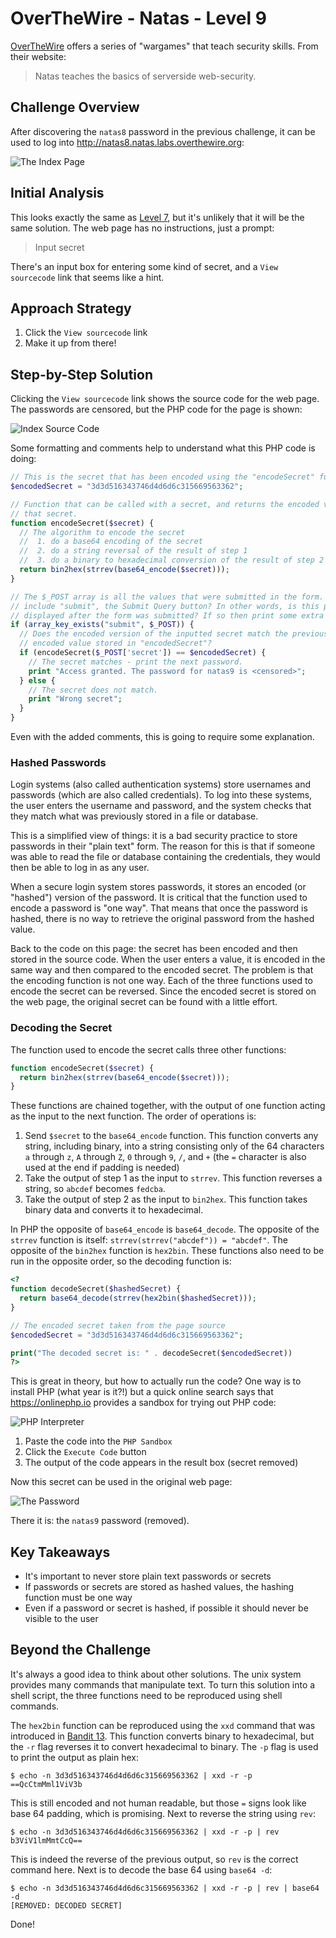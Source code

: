 # OverTheWire - Natas - Level 9

[OverTheWire](https://overthewire.org) offers a series of "wargames" that teach
security skills. From their website:

> Natas teaches the basics of serverside web-security.

## Challenge Overview

After discovering the `natas8` password in the previous challenge, it can be
used to log into http://natas8.natas.labs.overthewire.org:

![The Index Page](images/level_09/00_index_page.png)

## Initial Analysis

This looks exactly the same as [Level 7](./level_07.md), but it's unlikely that
it will be the same solution. The web page has no instructions, just a prompt:

> Input secret

There's an input box for entering some kind of secret, and a `View sourcecode`
link that seems like a hint.

## Approach Strategy

1. Click the `View sourcecode` link
1. Make it up from there!

## Step-by-Step Solution

Clicking the `View sourcecode` link shows the source code for the web page. The
passwords are censored, but the PHP code for the page is shown:

![Index Source Code](images/level_09/01_index_source_code.png)

Some formatting and comments help to understand what this PHP code is doing:

```php
// This is the secret that has been encoded using the "encodeSecret" function.
$encodedSecret = "3d3d516343746d4d6d6c315669563362";

// Function that can be called with a secret, and returns the encoded version of
// that secret.
function encodeSecret($secret) {
  // The algorithm to encode the secret
  //  1. do a base64 encoding of the secret
  //  2. do a string reversal of the result of step 1
  //  3. do a binary to hexadecimal conversion of the result of step 2
  return bin2hex(strrev(base64_encode($secret)));
}

// The $_POST array is all the values that were submitted in the form. Does it
// include "submit", the Submit Query button? In other words, is this page being
// displayed after the form was submitted? If so then print some extra text.
if (array_key_exists("submit", $_POST)) {
  // Does the encoded version of the inputted secret match the previously
  // encoded value stored in "encodedSecret"?
  if (encodeSecret($_POST['secret']) == $encodedSecret) {
    // The secret matches - print the next password.
    print "Access granted. The password for natas9 is <censored>";
  } else {
    // The secret does not match.
    print "Wrong secret";
  }
}
```

Even with the added comments, this is going to require some explanation.

### Hashed Passwords

Login systems (also called authentication systems) store usernames and passwords
(which are also called credentials). To log into these systems, the user
enters the username and password, and the system checks that they match what was
previously stored in a file or database.

This is a simplified view of things: it is a bad security practice to store
passwords in their "plain text" form. The reason for this is that if someone was
able to read the file or database containing the credentials, they would then be
able to log in as any user.

When a secure login system stores passwords, it stores an encoded (or "hashed") version of the password. It is critical that the function used to encode a
password is "one way". That means that once the password is hashed, there is no
way to retrieve the original password from the hashed value.

Back to the code on this page: the secret has been encoded and then stored in
the source code. When the user enters a value, it is encoded in the same way and
then compared to the encoded secret. The problem is that the encoding function
is not one way. Each of the three functions used to encode the secret can be
reversed. Since the encoded secret is stored on the web page, the original
secret can be found with a little effort.

### Decoding the Secret

The function used to encode the secret calls three other functions:

```php
function encodeSecret($secret) {
  return bin2hex(strrev(base64_encode($secret)));
}
```

These functions are chained together, with the output of one function acting as
the input to the next function. The order of operations is:

1. Send `$secret` to the `base64_encode` function. This function converts any
   string, including binary, into a string consisting only of the 64 characters
   `a` through `z`, `A` through `Z`, `0` through `9`, `/`, and `+` (the `=`
   character is also used at the end if padding is needed)
2. Take the output of step 1 as the input to `strrev`. This function reverses a
   string, so `abcdef` becomes `fedcba`.
3. Take the output of step 2 as the input to `bin2hex`. This function takes
   binary data and converts it to hexadecimal.

In PHP the opposite of `base64_encode` is `base64_decode`. The opposite of the
`strrev` function is itself: `strrev(strrev("abcdef")) = "abcdef"`. The opposite
of the `bin2hex` function is `hex2bin`. These functions also need to be run in
the opposite order, so the decoding function is:

```php
<?
function decodeSecret($hashedSecret) {
  return base64_decode(strrev(hex2bin($hashedSecret)));
}

// The encoded secret taken from the page source
$encodedSecret = "3d3d516343746d4d6d6c315669563362";

print("The decoded secret is: " . decodeSecret($encodedSecret))
?>
```

This is great in theory, but how to actually run the code? One way is to install
PHP (what year is it?!) but a quick online search says that https://onlinephp.io
provides a sandbox for trying out PHP code:

![PHP Interpreter](images/level_09/02_php_interpreter.png)

1. Paste the code into the `PHP Sandbox`
2. Click the `Execute Code` button
3. The output of the code appears in the result box (secret removed)

Now this secret can be used in the original web page:

![The Password](images/level_09/03_password.png)

There it is: the `natas9` password (removed).

## Key Takeaways

- It's important to never store plain text passwords or secrets
- If passwords or secrets are stored as hashed values, the hashing function must
  be one way
- Even if a password or secret is hashed, if possible it should never be visible
  to the user

## Beyond the Challenge

It's always a good idea to think about other solutions. The unix system provides
many commands that manipulate text. To turn this solution into a shell script,
the three functions need to be reproduced using shell commands.

The `hex2bin` function can be reproduced using the `xxd` command that was
introduced in [Bandit 13](../bandit/level_13.md). This function converts binary
to hexadecimal, but the `-r` flag reverses it to convert hexadecimal to binary.
The `-p` flag is used to print the output as plain hex:

```
$ echo -n 3d3d516343746d4d6d6c315669563362 | xxd -r -p
==QcCtmMml1ViV3b
```

This is still encoded and not human readable, but those `=` signs look like base
64 padding, which is promising. Next to reverse the string using `rev`:

```
$ echo -n 3d3d516343746d4d6d6c315669563362 | xxd -r -p | rev
b3ViV1lmMmtCcQ==
```

This is indeed the reverse of the previous output, so `rev` is the correct
command here. Next is to decode the base 64 using `base64 -d`:

```
$ echo -n 3d3d516343746d4d6d6c315669563362 | xxd -r -p | rev | base64 -d
[REMOVED: DECODED SECRET]
```

Done!

